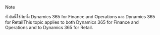> [!NOTE]
> <span data-ttu-id="e0f5a-101">หัวข้อนี้ใช้กับทั้ง Dynamics 365 for Finance and Operations และ Dynamics 365 for Retail</span><span class="sxs-lookup"><span data-stu-id="e0f5a-101">This topic applies to both Dynamics 365 for Finance and Operations and to Dynamics 365 for Retail.</span></span> 